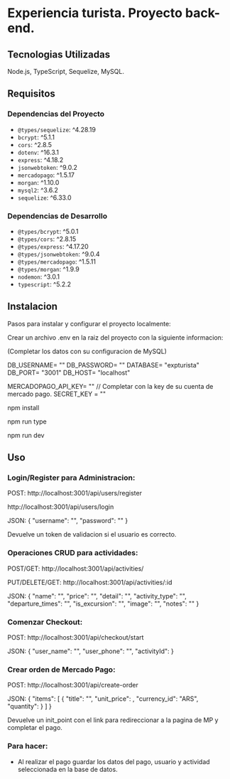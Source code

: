 # Experiencia turista. Proyecto back-end.

## Tecnologias Utilizadas

Node.js, TypeScript, Sequelize, MySQL.

## Requisitos

### Dependencias del Proyecto

- `@types/sequelize`: ^4.28.19
- `bcrypt`: ^5.1.1
- `cors`: ^2.8.5
- `dotenv`: ^16.3.1
- `express`: ^4.18.2
- `jsonwebtoken`: ^9.0.2
- `mercadopago`: ^1.5.17
- `morgan`: ^1.10.0
- `mysql2`: ^3.6.2
- `sequelize`: ^6.33.0

### Dependencias de Desarrollo

- `@types/bcrypt`: ^5.0.1
- `@types/cors`: ^2.8.15
- `@types/express`: ^4.17.20
- `@types/jsonwebtoken`: ^9.0.4
- `@types/mercadopago`: ^1.5.11
- `@types/morgan`: ^1.9.9
- `nodemon`: ^3.0.1
- `typescript`: ^5.2.2

## Instalacion

Pasos para instalar y configurar el proyecto localmente:

Crear un archivo .env en la raiz del proyecto con la siguiente informacion:

(Completar los datos con su configuracion de MySQL)

DB_USERNAME= ""
DB_PASSWORD= ""
DATABASE= "expturista"
DB_PORT= "3001"
DB_HOST= "localhost"

MERCADOPAGO_API_KEY= "" // Completar con la key de su cuenta de mercado pago.
SECRET_KEY = ""

npm install

npm run type

npm run dev

## Uso

### Login/Register para Administracion:

POST:
http://localhost:3001/api/users/register

http://localhost:3001/api/users/login

JSON:
{
"username": "",
"password": ""
}

Devuelve un token de validacion si el usuario es correcto.

### Operaciones CRUD para actividades:

POST/GET:
http://localhost:3001/api/activities/

PUT/DELETE/GET:
http://localhost:3001/api/activities/:id

JSON:
{
"name": "",
"price": "",
"detail": "",
"activity_type": "",
"departure_times": "",
"is_excursion": "",
"image": "",
"notes": ""
}

### Comenzar Checkout:

POST:
http://localhost:3001/api/checkout/start

JSON:
{
"user_name": "",
"user_phone": "",
"activityId":
}

### Crear orden de Mercado Pago:

POST:
http://localhost:3001/api/create-order

JSON:
{
"items": [
{
"title": "",
"unit_price": ,
"currency_id": "ARS",
"quantity":
}
]
}

Devuelve un init_point con el link para redireccionar a la pagina de MP y completar el pago.

### Para hacer:

- Al realizar el pago guardar los datos del pago, usuario y actividad seleccionada en la base de datos.
